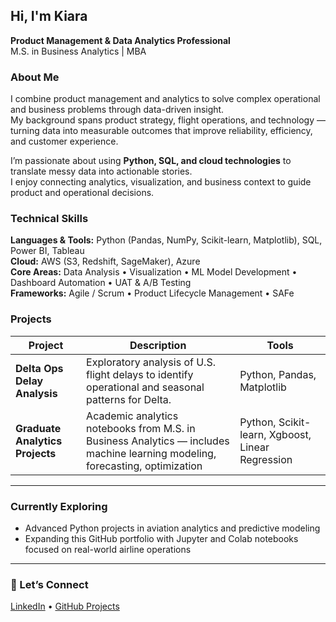 ## Hi, I'm Kiara
**Product Management & Data Analytics Professional**  
M.S. in Business Analytics  |  MBA  

### About Me
I combine product management and analytics to solve complex operational and business problems through data-driven insight.  
My background spans product strategy, flight operations, and technology — turning data into measurable outcomes that improve reliability, efficiency, and customer experience.

I’m passionate about using **Python, SQL, and cloud technologies** to translate messy data into actionable stories.  
I enjoy connecting analytics, visualization, and business context to guide product and operational decisions.

### Technical Skills
**Languages & Tools:** Python (Pandas, NumPy, Scikit-learn, Matplotlib), SQL, Power BI, Tableau  
**Cloud:** AWS (S3, Redshift, SageMaker), Azure  
**Core Areas:** Data Analysis • Visualization • ML Model Development • Dashboard Automation • UAT & A/B Testing  
**Frameworks:** Agile / Scrum • Product Lifecycle Management • SAFe  

### Projects  

| Project | Description | Tools |
|----------|--------------|-------|
| **Delta Ops Delay Analysis** | Exploratory analysis of U.S. flight delays to identify operational and seasonal patterns for Delta. | Python, Pandas, Matplotlib |
| **Graduate Analytics Projects** | Academic analytics notebooks from M.S. in Business Analytics — includes machine learning modeling, forecasting, optimization| Python, Scikit-learn, Xgboost, Linear Regression |

---


### Currently Exploring
- Advanced Python projects in aviation analytics and predictive modeling  
- Expanding this GitHub portfolio with Jupyter and Colab notebooks focused on real-world airline operations


---

### 🔗 Let’s Connect
[LinkedIn](https://www.linkedin.com/in/kiara-serrano) • [GitHub Projects](https://github.com/kiserran)

